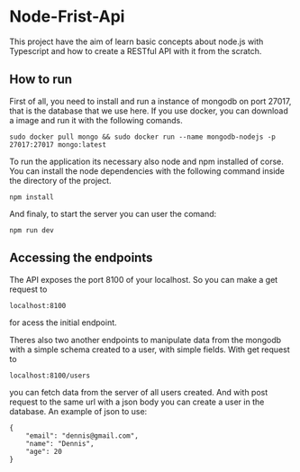 # Node-Frist-Api
This project have the aim of learn basic concepts about node.js with Typescript and how to create a RESTful API with it from the scratch.

## How to run
First of all, you need to install and run a instance of mongodb on port 27017, that is the database that we use here. If you use docker, you can download a image and run it with the following comands.

    sudo docker pull mongo && sudo docker run --name mongodb-nodejs -p 27017:27017 mongo:latest

To run the application its necessary also node and npm installed of corse. You can install the node dependencies with the following command inside the directory of the project.

    npm install

And finaly, to start the server you can user the comand:

    npm run dev

## Accessing the endpoints

The API exposes the port 8100 of your localhost. So you can make a get request to

    localhost:8100

for acess the initial endpoint.

Theres also two another endpoints to manipulate data from the mongodb with a simple schema created to a user, with simple fields. With get request to

    localhost:8100/users

you can fetch data from the server of all users created. And with post request to the same url with a json body you can create a user in the database. An example of json to use:

    {
	    "email": "dennis@gmail.com",
	    "name": "Dennis",
	    "age": 20
    }




